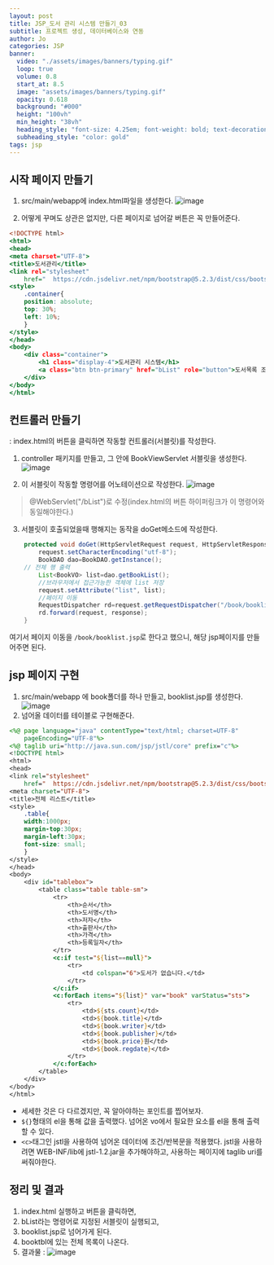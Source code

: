 ```yaml
---
layout: post
title: JSP_도서 관리 시스템 만들기_03
subtitle: 프로젝트 생성, 데이터베이스와 연동
author: Jo 
categories: JSP
banner:
  video: "./assets/images/banners/typing.gif"
  loop: true
  volume: 0.8
  start_at: 8.5
  image: "assets/images/banners/typing.gif"
  opacity: 0.618
  background: "#000"
  height: "100vh"
  min_height: "38vh"
  heading_style: "font-size: 4.25em; font-weight: bold; text-decoration: underline"
  subheading_style: "color: gold"
tags: jsp
---
```



## 시작 페이지 만들기
1. src/main/webapp에 index.html파일을 생성한다.
![image](https://github.com/CheeseYoung/Cheeseyoung.github.io/assets/132384527/463d51a4-321e-4856-ac75-0846974f12ea)

2. 어떻게 꾸며도 상관은 없지만, 다른 페이지로 넘어갈 버튼은 꼭 만들어준다.
```index.html
<!DOCTYPE html>
<html>
<head>
<meta charset="UTF-8">
<title>도서관리</title>
<link rel="stylesheet"
	href=" 	https://cdn.jsdelivr.net/npm/bootstrap@5.2.3/dist/css/bootstrap.min.css">
<style>
	.container{
	position: absolute;
	top: 30%;
	left: 10%;
	}
</style>
</head>
<body>
	<div class="container">
		<h1 class="display-4">도서관리 시스템</h1>
		<a class="btn btn-primary" href="bList" role="button">도서목록 조회 시작</a>
	</div>
</body>
</html>
```

## 컨트롤러 만들기
: index.html의 버튼을 클릭하면 작동할 컨트롤러(서블릿)를 작성한다.
1. controller 패키지를 만들고, 그 안에 BookViewServlet 서블릿을 생성한다.
![image](https://github.com/CheeseYoung/Cheeseyoung.github.io/assets/132384527/649e6e0e-87a1-43a4-ae3c-8e31ed8c5cac)

2. 이 서블릿이 작동할 명령어를 어노테이션으로 작성한다.
![image](https://github.com/CheeseYoung/Cheeseyoung.github.io/assets/132384527/4b7b6dda-eae2-428b-8703-2ad319e12643)
 > @WebServlet("/bList")로 수정(index.html의 버튼 하이퍼링크가 이 명령어와 동일해야한다.)

3. 서블릿이 호출되었을때 행해지는 동작을 doGet메소드에 작성한다.
```BookListServlet.java
	protected void doGet(HttpServletRequest request, HttpServletResponse response) throws ServletException, IOException {
		request.setCharacterEncoding("utf-8");	
		BookDAO dao=BookDAO.getInstance();
    // 전체 행 출력
		List<BookVO> list=dao.getBookList();	
		//브라우저에서 접근가능한 객체에 list 저장
		request.setAttribute("list", list);
		//페이지 이동
		RequestDispatcher rd=request.getRequestDispatcher("/book/booklist.jsp");
		rd.forward(request, response);
	}
```
여기서 페이지 이동을 ``/book/booklist.jsp``로 한다고 했으니, 해당 jsp페이지를 만들어주면 된다.

## jsp 페이지 구현
1. src/main/webapp 에 book폴더를 하나 만들고, booklist.jsp를 생성한다.
![image](https://github.com/CheeseYoung/Cheeseyoung.github.io/assets/132384527/a914db64-14dc-4a83-acf0-de4e87ab679c)
2. 넘어올 데이터를 테이블로 구현해준다.
```booklist.jsp
<%@ page language="java" contentType="text/html; charset=UTF-8"
	pageEncoding="UTF-8"%>
<%@ taglib uri="http://java.sun.com/jsp/jstl/core" prefix="c"%>
<!DOCTYPE html>
<html>
<head>
<link rel="stylesheet"
	href=" 	https://cdn.jsdelivr.net/npm/bootstrap@5.2.3/dist/css/bootstrap.min.css">
<meta charset="UTF-8">
<title>전체 리스트</title>
<style>
	.table{
	width:1000px;
	margin-top:30px;
	margin-left:30px;
	font-size: small;
	}
</style>
</head>
<body>
	<div id="tablebox">
		<table class="table table-sm">
			<tr>
				<th>순서</th>
				<th>도서명</th>
				<th>저자</th>
				<th>출판사</th>
				<th>가격</th>
				<th>등록일자</th>
			</tr>
			<c:if test="${list==null}">
				<tr>
					<td colspan="6">도서가 없습니다.</td>
				</tr>
			</c:if>
			<c:forEach items="${list}" var="book" varStatus="sts">
				<tr>
					<td>${sts.count}</td>
					<td>${book.title}</td>
					<td>${book.writer}</td>
					<td>${book.publisher}</td>
					<td>${book.price}원</td>
					<td>${book.regdate}</td>
				</tr>
			</c:forEach>
		</table>
	</div>
</body>
</html>
```
 - 세세한 것은 다 다르겠지만, 꼭 알아야하는 포인트를 찝어보자.
 - ``${}``형태의 el을 통해 값을 출력했다. 넘어온 vo에서 필요한 요소를 el을 통해 출력할 수 있다.
 - ``<c>``태그인 jstl을 사용하여 넘어온 데이터에 조건/반복문을 적용했다.
   jstl을 사용하려면 WEB-INF/lib에 jstl-1.2.jar을 추가해야하고, 사용하는 페이지에 taglib uri를 써줘야한다.

## 정리 및 결과
1. index.html 실행하고 버튼을 클릭하면,
2. bList라는 명령어로 지정된 서블릿이 실행되고,
3. booklist.jsp로 넘어가게 된다.
4. booktbl에 있는 전체 목록이 나온다.
5. 결과물 :
![image](https://github.com/CheeseYoung/Cheeseyoung.github.io/assets/132384527/9ea8e414-db28-4ea6-a99e-6dfb7363e607)












